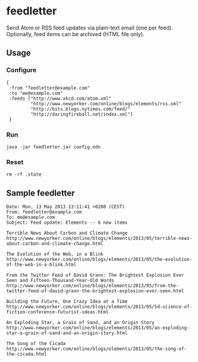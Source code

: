 # feedletter

Send Atom or RSS feed updates via plain-text email (one per feed). Optionally, feed items can be archived (HTML file only).

## Usage

### Configure

    {
     :from "feedletter@example.com"
     :to "me@example.com"
     :feeds ["http://www.xkcd.com/atom.xml"
             "http://www.newyorker.com/online/blogs/elements/rss.xml"
             "http://bits.blogs.nytimes.com/feed/"
             "http://daringfireball.net/index.xml"]
     }

### Run

    java -jar feedletter.jar config.edn

### Reset

    rm -rf .state
    
## Sample feedletter

    Date: Mon, 13 May 2013 13:11:41 +0200 (CEST)
    From: feedletter@example.com
    To: me@example.com
    Subject: Feed update: Elements -- 6 new items

    Terrible News About Carbon and Climate Change
    http://www.newyorker.com/online/blogs/elements/2013/05/terrible-news-about-carbon-and-climate-change.html

    The Evolution of the Web, in a Blink
    http://www.newyorker.com/online/blogs/elements/2013/05/the-evolution-of-the-web-in-a-blink.html

    From the Twitter Feed of David Grann: The Brightest Explosion Ever Seen and Fifteen-Thousand-Year-Old Words
    http://www.newyorker.com/online/blogs/elements/2013/05/from-the-twitter-feed-of-david-grann-the-brightest-explosion-ever-seen.html

    Building the Future, One Crazy Idea at a Time
    http://www.newyorker.com/online/blogs/elements/2013/05/5d-science-of-fiction-conference-futurist-ideas.html

    An Exploding Star, a Grain of Sand, and an Origin Story
    http://www.newyorker.com/online/blogs/elements/2013/05/an-exploding-star-a-grain-of-sand-and-an-origin-story.html

    The Song of the Cicada
    http://www.newyorker.com/online/blogs/elements/2013/05/the-song-of-the-cicada.html
